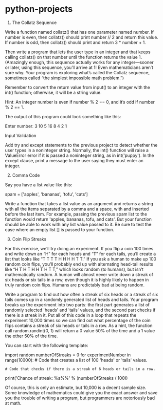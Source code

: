 # python-projects

1. The Collatz Sequence

Write a function named collatz() that has one parameter named number. If number is even, then collatz() should print number // 2 and return this value. If number is odd, then collatz() should print and return 3 * number + 1.

Then write a program that lets the user type in an integer and that keeps calling collatz() on that number until the function returns the value 1. 
(Amazingly enough, this sequence actually works for any integer—sooner or later, using this sequence, you’ll arrive at 1! 
Even mathematicians aren’t sure why. Your program is exploring what’s called the Collatz sequence, sometimes called “the simplest impossible math problem.”)

Remember to convert the return value from input() to an integer with the int() function; otherwise, it will be a string value.

Hint: An integer number is even if number % 2 == 0, and it’s odd if number % 2 == 1.

The output of this program could look something like this:

Enter number:
3
10
5
16
8
4
2
1

Input Validation

Add try and except statements to the previous project to detect whether the user types in a noninteger string. 
Normally, the int() function will raise a ValueError error if it is passed a noninteger string, as in int('puppy'). 
In the except clause, print a message to the user saying they must enter an integer.


2. Comma Code

Say you have a list value like this:

spam = ['apples', 'bananas', 'tofu', 'cats']

Write a function that takes a list value as an argument and returns a string with all the items separated by a comma and a space, with and inserted before the last item.
For example, passing the previous spam list to the function would return 'apples, bananas, tofu, and cats'. 
But your function should be able to work with any list value passed to it. Be sure to test the case where an empty list [] is passed to your function.


3. Coin Flip Streaks

For this exercise, we’ll try doing an experiment. If you flip a coin 100 times and write down an “H” for each heads and “T” for each tails, you’ll create a list that looks like “T T T T H H H H T T.” 
If you ask a human to make up 100 random coin flips, you’ll probably end up with alternating head-tail results like “H T H T H H T H T T,” which looks random (to humans), 
but isn’t mathematically random. A human will almost never write down a streak of six heads or six tails in a row, even though it is highly likely to happen in 
truly random coin flips. Humans are predictably bad at being random.

Write a program to find out how often a streak of six heads or a streak of six tails comes up in a randomly generated list of heads and tails. Your program breaks up the experiment into two parts: the first part generates a list of randomly selected 'heads' and 'tails' values, and the second part checks if there is a streak in it. Put all of this code in a loop that repeats the experiment 10,000 times so we can find out what percentage of the coin flips contains a streak of six heads or tails in a row. As a hint, the function call random.randint(0, 1) will return a 0 value 50% of the time and a 1 value the other 50% of the time.

You can start with the following template:

import random
numberOfStreaks = 0
for experimentNumber in range(10000):
    # Code that creates a list of 100 'heads' or 'tails' values.

    # Code that checks if there is a streak of 6 heads or tails in a row.
print('Chance of streak: %s%%' % (numberOfStreaks / 100))

Of course, this is only an estimate, but 10,000 is a decent sample size. Some knowledge of mathematics could give you the exact answer and save you the trouble of writing a program, but programmers are notoriously bad at math.